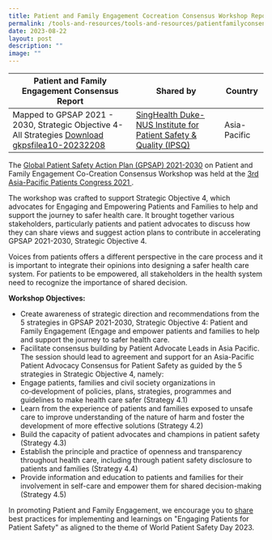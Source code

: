 ```yaml
---
title: Patient and Family Engagement Cocreation Consensus Workshop Report
permalink: /tools-and-resources/tools-and-resources/patientfamilyconsensus/
date: 2023-08-22
layout: post
description: ""
image: ""
---
```

| Patient and Family Engagement Consensus Report | Shared by | Country |
| -------- | -------- | -------- |
| Mapped to GPSAP 2021 - 2030, Strategic Objective 4- All Strategies [Download gkpsfilea10-20232208](/files/gkpsfilea10-20232208_asia-pacific%20patient%20and%20family%20engagement%20consensus%20report.pdf)    | [SingHealth Duke-NUS Institute for Patient Safety & Quality (IPSQ)](https://www.singhealthdukenus.com.sg/ipsq/)    | Asia-Pacific  |


The [Global Patient Safety Action Plan (GPSAP) 2021-2030](https://www.who.int/teams/integrated-health-services/patient-safety/policy/global-patient-safety-action-plan) on Patient and Family Engagement Co-Creation Consensus Workshop was held at the [3rd Asia-Pacific Patients Congress 2021 ](https://www.iapo.org.uk/asia-pacific-patients-congress).

The workshop was crafted to support Strategic Objective 4, which advocates for Engaging and Empowering Patients and Families to help and support the journey to safer health care. It brought together various stakeholders, particularly patients and patient advocates to discuss how they can share views and suggest action plans to contribute in accelerating GPSAP 2021-2030, Strategic Objective 4. 

Voices from patients offers a different perspective in the care process and it is important to integrate their opinions into designing a safer health care system. For patients to be empowered, all stakeholders in the health system need to recognize the importance of shared decision.

**Workshop Objectives:**

* Create awareness of strategic direction and recommendations from the 5 strategies in GPSAP 2021-2030, Strategic Objective 4: Patient and Family Engagement (Engage and empower patients and families to help and support the journey to safer health care.
* Facilitate consensus building by Patient Advocate Leads in Asia Pacific. The session should lead to agreement and support for an Asia-Pacific Patient Advocacy Consensus for Patient Safety as guided by the 5 strategies in Strategic Objective 4, namely:
* Engage patients, families and civil society organizations in co‑development of policies, plans, strategies, programmes and guidelines to make health care safer (Strategy 4.1)
* Learn from the experience of patients and families exposed to unsafe care to improve understanding of the nature of harm and foster the development of more effective solutions (Strategy 4.2)
* Build the capacity of patient advocates and champions in patient safety (Strategy 4.3)
* Establish the principle and practice of openness and transparency throughout health care, including through patient safety disclosure to patients and families (Strategy 4.4)
* Provide information and education to patients and families for their involvement in self-care and empower them for shared decision-making (Strategy 4.5)

In promoting Patient and Family Engagement, we encourage you to [share](https://for.sg/engagingpatientsforpatientsafetywpsd2023) best practices for implementing and learnings on "Engaging Patients for Patient Safety" as aligned to the theme of World Patient Safety Day 2023.